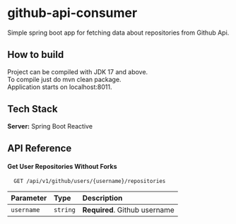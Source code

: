 # github-api-consumer

Simple spring boot app for fetching data about repositories from Github Api.

## How to build

Project can be compiled with JDK 17 and above. \
To compile just do mvn clean package.\
Application starts on localhost:8011.

## Tech Stack

**Server:** Spring Boot Reactive

## API Reference

#### Get User Repositories Without Forks

```http
  GET /api/v1/github/users/{username}/repositories
```

| Parameter  | Type     | Description                   |
|:-----------|:---------|:------------------------------|
| `username` | `string` | **Required**. Github username |



